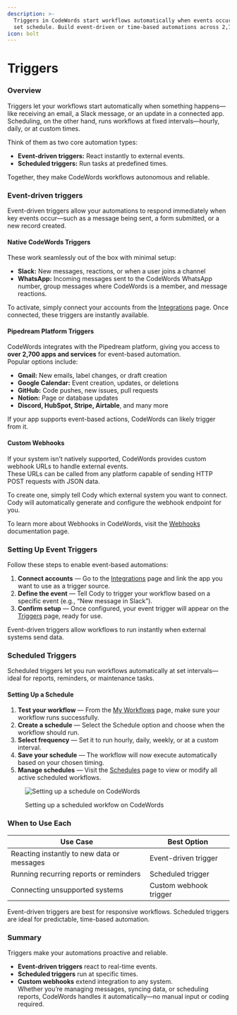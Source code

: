 ```yaml
---
description: >-
  Triggers in CodeWords start workflows automatically when events occur or on a
  set schedule. Build event-driven or time-based automations across 2,700+ apps.
icon: bolt
---
```


# Triggers

### **Overview**

Triggers let your workflows start automatically when something happens—like receiving an email, a Slack message, or an update in a connected app.\
Scheduling, on the other hand, runs workflows at fixed intervals—hourly, daily, or at custom times.

Think of them as two core automation types:

* **Event-driven triggers:** React instantly to external events.
* **Scheduled triggers:** Run tasks at predefined times.

Together, they make CodeWords workflows autonomous and reliable.

### Event-driven triggers

Event-driven triggers allow your automations to respond immediately when key events occur—such as a message being sent, a form submitted, or a new record created.

#### **Native CodeWords Triggers**

These work seamlessly out of the box with minimal setup:

* **Slack:** New messages, reactions, or when a user joins a channel
* **WhatsApp:** Incoming messages sent to the CodeWords WhatsApp number, group messages where CodeWords is a member, and message reactions.

To activate, simply connect your accounts from the [Integrations](https://codewords.agemo.ai/account/integrations/) page. Once connected, these triggers are instantly available.

#### **Pipedream Platform Triggers**

CodeWords integrates with the Pipedream platform, giving you access to **over 2,700 apps and services** for event-based automation.\
Popular options include:

* **Gmail:** New emails, label changes, or draft creation
* **Google Calendar:** Event creation, updates, or deletions
* **GitHub:** Code pushes, new issues, pull requests
* **Notion:** Page or database updates
* **Discord, HubSpot, Stripe, Airtable**, and many more

If your app supports event-based actions, CodeWords can likely trigger from it.

#### **Custom Webhooks**

If your system isn’t natively supported, CodeWords provides custom webhook URLs to handle external events.\
These URLs can be called from any platform capable of sending HTTP POST requests with JSON data.

To create one, simply tell Cody which external system you want to connect. Cody will automatically generate and configure the webhook endpoint for you.

To learn more about Webhooks in CodeWords, visit the [Webhooks](https://docs.codewords.ai/fundamentals/webhooks) documentation page.

### **Setting Up Event Triggers**

Follow these steps to enable event-based automations:

1. **Connect accounts** — Go to the [Integrations](https://codewords.agemo.ai/account/integrations) page and link the app you want to use as a trigger source.
2. **Define the event** — Tell Cody to trigger your workflow based on a specific event (e.g., “New message in Slack”).
3. **Confirm setup** — Once configured, your event trigger will appear on the [Triggers](https://codewords.agemo.ai/workflows/triggers) page, ready for use.

Event-driven triggers allow workflows to run instantly when external systems send data.

### **Scheduled Triggers**

Scheduled triggers let you run workflows automatically at set intervals—ideal for reports, reminders, or maintenance tasks.

#### **Setting Up a Schedule**

1. **Test your workflow** — From the [My Workflows](https://codewords.agemo.ai/workflows/library) page, make sure your workflow runs successfully.
2. **Create a schedule** — Select the Schedule option and choose when the workflow should run.
3. **Select frequency** — Set it to run hourly, daily, weekly, or at a custom interval.
4. **Save your schedule** — The workflow will now execute automatically based on your chosen timing.
5. **Manage schedules** — Visit the [Schedules](https://codewords.agemo.ai/workflows/schedule) page to view or modify all active scheduled workflows.

<figure><img src="../.gitbook/assets/schedule (1).gif" alt="Setting up a schedule on CodeWords"><figcaption><p>Setting up a scheduled workfow on CodeWords</p></figcaption></figure>

### **When to Use Each**

| Use Case                                   | Best Option            |
| ------------------------------------------ | ---------------------- |
| Reacting instantly to new data or messages | Event-driven trigger   |
| Running recurring reports or reminders     | Scheduled trigger      |
| Connecting unsupported systems             | Custom webhook trigger |

Event-driven triggers are best for responsive workflows. Scheduled triggers are ideal for predictable, time-based automation.

### **Summary**

Triggers make your automations proactive and reliable.

* **Event-driven triggers** react to real-time events.
* **Scheduled triggers** run at specific times.
* **Custom webhooks** extend integration to any system.\
  Whether you’re managing messages, syncing data, or scheduling reports, CodeWords handles it automatically—no manual input or coding required.
